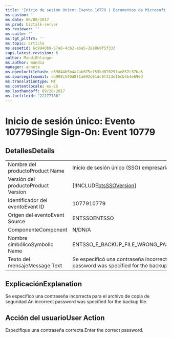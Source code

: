 ```yaml
---
title: 'Inicio de sesión único: Evento 10779 | Documentos de Microsoft'
ms.custom: ''
ms.date: 06/08/2017
ms.prod: biztalk-server
ms.reviewer: ''
ms.suite: ''
ms.tgt_pltfrm: ''
ms.topic: article
ms.assetid: 6c9940b9-57a8-4cb2-a6a5-28a868f5f333
caps.latest.revision: 6
author: MandiOhlinger
ms.author: mandia
manager: anneta
ms.openlocfilehash: e59844b5b4a2ab675e153bd87029fae857c37ba6
ms.sourcegitcommit: cb908c540d8f1a692d01dc8f313e16cb4b4e696d
ms.translationtype: MT
ms.contentlocale: es-ES
ms.lasthandoff: 09/20/2017
ms.locfileid: "22277788"
---
```

# <a name="single-sign-on-event-10779"></a><span data-ttu-id="bcdf3-102">Inicio de sesión único: Evento 10779</span><span class="sxs-lookup"><span data-stu-id="bcdf3-102">Single Sign-On: Event 10779</span></span>
## <a name="details"></a><span data-ttu-id="bcdf3-103">Detalles</span><span class="sxs-lookup"><span data-stu-id="bcdf3-103">Details</span></span>  
  
|||  
|-|-|  
|<span data-ttu-id="bcdf3-104">Nombre del producto</span><span class="sxs-lookup"><span data-stu-id="bcdf3-104">Product Name</span></span>|<span data-ttu-id="bcdf3-105">Inicio de sesión único (SSO) empresarial</span><span class="sxs-lookup"><span data-stu-id="bcdf3-105">Enterprise Single Sign-On</span></span>|  
|<span data-ttu-id="bcdf3-106">Versión del producto</span><span class="sxs-lookup"><span data-stu-id="bcdf3-106">Product Version</span></span>|[!INCLUDE[btsSSOVersion](../includes/btsssoversion-md.md)]|  
|<span data-ttu-id="bcdf3-107">Identificador del evento</span><span class="sxs-lookup"><span data-stu-id="bcdf3-107">Event ID</span></span>|<span data-ttu-id="bcdf3-108">10779</span><span class="sxs-lookup"><span data-stu-id="bcdf3-108">10779</span></span>|  
|<span data-ttu-id="bcdf3-109">Origen del evento</span><span class="sxs-lookup"><span data-stu-id="bcdf3-109">Event Source</span></span>|<span data-ttu-id="bcdf3-110">ENTSSO</span><span class="sxs-lookup"><span data-stu-id="bcdf3-110">ENTSSO</span></span>|  
|<span data-ttu-id="bcdf3-111">Componente</span><span class="sxs-lookup"><span data-stu-id="bcdf3-111">Component</span></span>|<span data-ttu-id="bcdf3-112">N/D</span><span class="sxs-lookup"><span data-stu-id="bcdf3-112">N/A</span></span>|  
|<span data-ttu-id="bcdf3-113">Nombre simbólico</span><span class="sxs-lookup"><span data-stu-id="bcdf3-113">Symbolic Name</span></span>|<span data-ttu-id="bcdf3-114">ENTSSO_E_BACKUP_FILE_WRONG_PASSWORD</span><span class="sxs-lookup"><span data-stu-id="bcdf3-114">ENTSSO_E_BACKUP_FILE_WRONG_PASSWORD</span></span>|  
|<span data-ttu-id="bcdf3-115">Texto del mensaje</span><span class="sxs-lookup"><span data-stu-id="bcdf3-115">Message Text</span></span>|<span data-ttu-id="bcdf3-116">Se especificó una contraseña incorrecta para el archivo de copia de seguridad.</span><span class="sxs-lookup"><span data-stu-id="bcdf3-116">An incorrect password was specified for the backup file.</span></span>|  
  
## <a name="explanation"></a><span data-ttu-id="bcdf3-117">Explicación</span><span class="sxs-lookup"><span data-stu-id="bcdf3-117">Explanation</span></span>  
 <span data-ttu-id="bcdf3-118">Se especificó una contraseña incorrecta para el archivo de copia de seguridad.</span><span class="sxs-lookup"><span data-stu-id="bcdf3-118">An incorrect password was specified for the backup file.</span></span>  
  
## <a name="user-action"></a><span data-ttu-id="bcdf3-119">Acción del usuario</span><span class="sxs-lookup"><span data-stu-id="bcdf3-119">User Action</span></span>  
 <span data-ttu-id="bcdf3-120">Especifique una contraseña correcta.</span><span class="sxs-lookup"><span data-stu-id="bcdf3-120">Enter the correct password.</span></span>